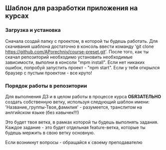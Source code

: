 ## Шаблон для разработки приложения на курсах

### Загрузка и установка
Сначала создай папку с проектом, в которой ты будешь работать.
Для скачивания шаблона достаточно в консоль ввести команду 'git clone https://github.com/APorechniy/course-preset.git'.
После того, как ты скачал репозиторий необходимо установить необходимые зависимости, выполни в консоли "mpm install". 
Если нет никаких ошибок, попробуй запустить проект - "npm start". Если у тебя открылся браузер с пустым проектом - все круто!

### Порядок работы в репозитории
Для выполнения ДЗ и в целом работы в процессе курса **ОБЯЗАТЕЛЬНО** создать собственную ветку, используя следующий шаблон имени:
'Название_группы-Твоя_фамилия' - разумеется, транслитом на анлгийском языке (без кавычек!!!)

Это будет твоя ветка, в рамках которой ты будешь выполнять задания. Каждое задание - это будет отдельная feature-ветка, которые ты будешь мержить в свою ветку основную.

Если возникнут вопросы - обращайся к своему преподавателю
